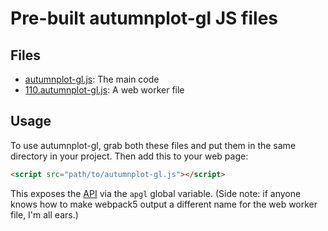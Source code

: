 # Pre-built autumnplot-gl JS files

## Files
* [autumnplot-gl.js](autumnplot-gl.js): The main code
* [110.autumnplot-gl.js](110.autumnplot-gl.js): A web worker file

## Usage
To use autumnplot-gl, grab both these files and put them in the same directory in your project. Then add this to your web page:

```html
<script src="path/to/autumnplot-gl.js"></script>
```

This exposes the [API](https://tsupinie.github.io/autumnplot-gl/modules.html) via the `apgl` global variable. (Side note: if anyone knows how to make webpack5 output a different name for the web worker file, I'm all ears.)
